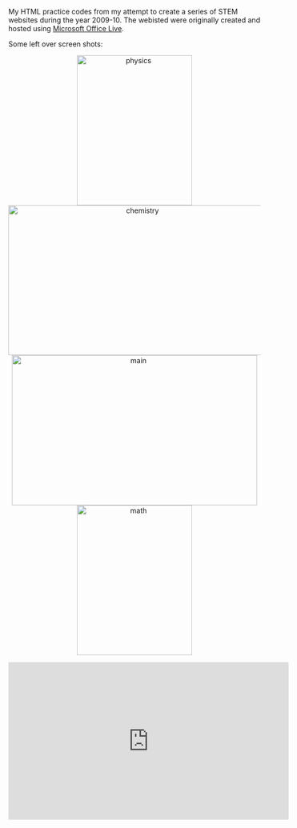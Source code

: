 My HTML practice codes from my attempt to create a series of STEM websites during the year 2009-10. The webisted were originally created and hosted using [Microsoft Office Live](https://en.wikipedia.org/wiki/Microsoft_Office_Live). 

Some left over screen shots:

<p>
<center>
  <a href="https://exmaple.com"> <img alt="physics" src="https://gkorpal.github.io/images/p4f.png" width="230" height="300" class="center"> </a>
  <a href="https://example.com/"> <img alt="chemistry" src="https://gkorpal.github.io/images/c4f.png" width="520" height="300" class="center"> </a>
  <a href="https://example.com/"> <img alt="main" src="https://gkorpal.github.io/images/k4f.JPG" width="490" height="300" class="center"> </a>
  <a href="https://example.com/"> <img alt="math" src="https://gkorpal.github.io/images/m4f.png" width="230" height="300" class="center"> </a>
</center>
</p>

<iframe width="560" height="315" src="https://www.youtube-nocookie.com/embed/0yoH6THdnew" title="YouTube video player" frameborder="0" allow="accelerometer; autoplay; clipboard-write; encrypted-media; gyroscope; picture-in-picture" allowfullscreen></iframe>
